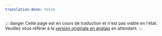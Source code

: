 ```yaml
---
translation-done: false
---
```

::: danger
Cette page est en cours de traduction et n'est pas viable en l'état. Veuillez vous référer à la [version originale en anglais](/mapping/mapping-credits.md) en attendant.
:::
